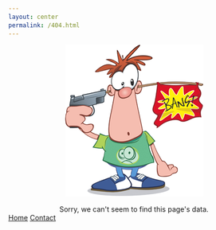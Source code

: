 ```yaml
---
layout: center
permalink: /404.html
---
```

<center><img class="img--center" alt="Bang!!!" src="/404.png"></img></center>
<p></p>
<center>Sorry, we can't seem to find this page's data.</center>

<div class="mt3">
  <a href="{{ site.baseurl }}/" class="button button-blue button-small">Home</a>
  <a href="{{ site.baseurl }}/contact/" class="button button-blue button-small">Contact</a>
</div>

